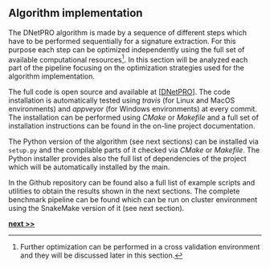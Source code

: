 ## Algorithm implementation

The DNetPRO algorithm is made by a sequence of different steps which have to be performed sequentially for a signature extraction.
For this purpose each step can be optimized independently using the full set of available computational resources[^1].
In this section will be analyzed each part of the pipeline focusing on the optimization strategies used for the algorithm implementation.

The full code is open source and available at [[DNetPRO](https://github.com/Nico-Curti/DNetPRO)].
The code installation is automatically tested using *travis* (for Linux and MacOS environments) and *appveyor* (for Windows environments) at every commit.
The installation can be performed using *CMake* or *Makefile* and a full set of installation instructions can be found in the on-line project documentation.

The Python version of the algorithm (see next sections) can be installed via `setup.py` and the compilable parts of it checked via *CMake* or *Makefile*.
The Python installer provides also the full list of dependencies of the project which will be automatically installed by the main.

In the Github repository can be found also a full list of example scripts and utilities to obtain the results shown in the next sections.
The complete benchmark pipeline can be found which can be run on cluster environment using the SnakeMake version of it (see next section).

[^1]: Further optimization can be performed in a cross validation environment and they will be discussed later in this section.


[**next >>**](./Couples.md)
